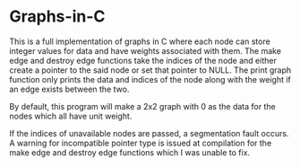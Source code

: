 # Graphs-in-C
This is a full implementation of graphs in C where each node can store integer values for data and have weights associated with them. 
The make edge and destroy edge functions take the indices of the node and either create a pointer to the said node or set that pointer to NULL.
The print graph function only prints the data and indices of the node along with the weight if an edge exists between the two.

By default, this program will make a 2x2 graph with 0 as the data for the nodes which all have unit weight.

If the indices of unavailable nodes are passed, a segmentation fault occurs.
A warning for incompatible pointer type is issued at compilation for the make edge and destroy edge functions which I was unable to fix.
